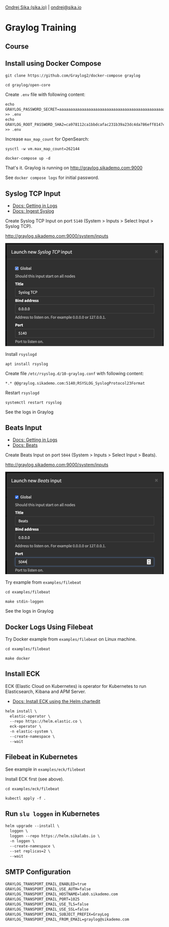 [Ondrej Sika (sika.io)](https://sika.io) | <ondrej@sika.io>

# Graylog Training

## Course

## Install using Docker Compose

```
git clone https://github.com/Graylog2/docker-compose graylog
```

```
cd graylog/open-core
```

Create `.env` file with following content:

```
echo GRAYLOG_PASSWORD_SECRET=aaaaaaaaaaaaaaaaaaaaaaaaaaaaaaaaaaaaaaaaaaaaaaaaaaaaaaaaaaaaaaaa >> .env
echo GRAYLOG_ROOT_PASSWORD_SHA2=ca978112ca1bbdcafac231b39a23dc4da786eff8147c4e72b9807785afee48bb >> .env
```

Increase `max_map_count` for OpenSearch:

```
sysctl -w vm.max_map_count=262144
```

```
docker-compose up -d
```

That's it. Graylog is running on http://graylog.sikademo.com:9000

See `docker compose logs` for initial password.

## Syslog TCP Input

- [Docs: Getting in Logs](https://go2docs.graylog.org/5-2/getting_in_log_data/getting_in_log_data.html)
- [Docs: Ingest Syslog](https://go2docs.graylog.org/5-0/getting_in_log_data/ingest_syslog.html)

Create Syslog TCP Input on port `5140` (System > Inputs > Select Input > Syslog TCP).

http://graylog.sikademo.com:9000/system/inputs

![graylog-syslog-tcp-input](images/graylog-syslog-tcp-input.png)

Install `rsyslogd`

```
apt install rsyslog
```

Create file `/etc/rsyslog.d/10-graylog.conf` with following content:

```
*.* @@graylog.sikademo.com:5140;RSYSLOG_SyslogProtocol23Format
```

Restart `rsyslogd`

```
systemctl restart rsyslog
```

See the logs in Graylog

## Beats Input

- [Docs: Getting in Logs](https://go2docs.graylog.org/5-2/getting_in_log_data/getting_in_log_data.html)
- [Docs: Beats](https://go2docs.graylog.org/5-0/getting_in_log_data/beats.html)

Create Beats Input on port `5044` (System > Inputs > Select Input > Beats).

http://graylog.sikademo.com:9000/system/inputs

![graylog-beats-input](images/graylog-beats-input.png)

Try example from `examples/filebeat`

```
cd examples/filebeat
```

```
make stdin-loggen
```

See the logs in Graylog

## Docker Logs Using Filebeat

Try Docker example from `examples/filebeat` on Linux machine.

```
cd examples/filebeat
```

```
make docker
```

## Install ECK

ECK (Elastic Cloud on Kubernetes) is operator for Kubernetes to run Elasticsearch, Kibana and APM Server.

- [Docs: Install ECK using the Helm chartedit](https://www.elastic.co/guide/en/cloud-on-k8s/current/k8s-install-helm.html)

```
helm install \
  elastic-operator \
  --repo https://helm.elastic.co \
  eck-operator \
  -n elastic-system \
  --create-namespace \
  --wait
```

## Filebeat in Kubernetes

See example in `examples/eck/filebeat`

Install ECK first (see above).

```
cd examples/eck/filebeat
```

```
kubectl apply -f .
```

## Run `slu loggen` in Kubernetes

```
helm upgrade --install \
  loggen \
  loggen --repo https://helm.sikalabs.io \
  -n loggen \
  --create-namespace \
  --set replicas=2 \
  --wait
```

## SMTP Configuration

```
GRAYLOG_TRANSPORT_EMAIL_ENABLED=true
GRAYLOG_TRANSPORT_EMAIL_USE_AUTH=false
GRAYLOG_TRANSPORT_EMAIL_HOSTNAME=lab0.sikademo.com
GRAYLOG_TRANSPORT_EMAIL_PORT=1025
GRAYLOG_TRANSPORT_EMAIL_USE_TLS=false
GRAYLOG_TRANSPORT_EMAIL_USE_SSL=false
GRAYLOG_TRANSPORT_EMAIL_SUBJECT_PREFIX=GrayLog
GRAYLOG_TRANSPORT_EMAIL_FROM_EMAIL=graylog@sikademo.com
```

